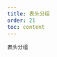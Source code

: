 ```yaml
---
title: 表头分组
order: 21
toc: content
---
```


<code src='../examples/Group.tsx' description='columns[n] 可以内嵌 children，以渲染分组表头。'>表头分组</code>
